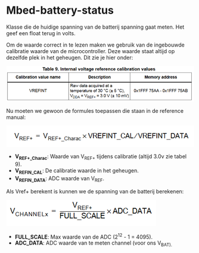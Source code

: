 # Mbed-battery-status

Klasse die de huidige spanning van de batterij spanning gaat meten. Het geef een float terug in volts.

Om de waarde correct in te lezen maken we gebruik van de ingebouwde calibratie waarde van de microcontroller. Deze waarde staat altijd op dezelfde plek in het geheugen. Dit zie je hier onder:

![img1](img/table.png)


Nu moeten we gewoon de formules toepassen die staan in de reference manual:

![img2](img/formule1.png)

- **V<sub>REF+_Charac</sub>**: Waarde van V<sub>REF+</sub> tijdens calibratie (altijd 3.0v zie tabel 9).
- **V<sub>REFIN_CAL</sub>**: De calibratie waarde in het geheugen.
- **V<sub>REFIN_DATA</sub>**: ADC waarde van V<sub>REF</sub>.


Als Vref+ berekent is kunnen we de spanning van de batterij berekenen:

![img3](img/formule2.png)

- **FULL_SCALE**: Max waarde van de ADC (2<sup>12</sup> - 1 = 4095).
- **ADC_DATA**: ADC waarde van te meten channel (voor ons V<sub>BAT</dub>).
